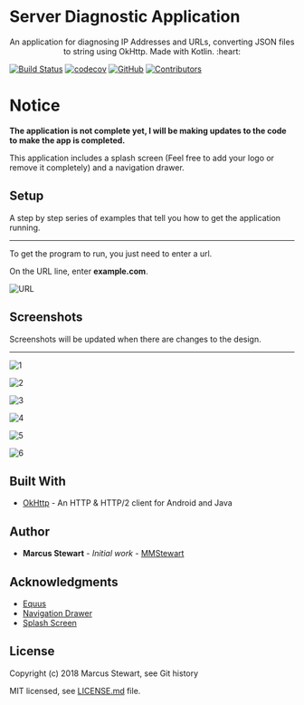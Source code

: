 # Server Diagnostic Application  

<p align=center> An application for diagnosing IP Addresses and URLs, converting JSON files to string using OkHttp. Made with Kotlin. :heart: </p>   

[![Build Status](https://travis-ci.org/mmstewart/Server-Diagnostic-Application.svg?branch=master)](https://travis-ci.org/mmstewart/Server-Diagnostic-Application)
[![codecov](https://codecov.io/gh/mmstewart/Server-Diagnostic-Application/branch/master/graph/badge.svg)](https://codecov.io/gh/mmstewart/Server-Diagnostic-Application)
[![GitHub](https://img.shields.io/github/license/mashape/apistatus.svg)](https://github.com/mmstewart/Server-Diagnostic-Application/blob/master/LICENSE.md)
[![Contributors](https://img.shields.io/badge/contributors-1-blue.svg)](https://github.com/mmstewart/Server-Diagnostic-Application/graphs/contributors)

# Notice

**The application is not complete yet, I will be making updates to the code to make the app is completed.**

This application includes a splash screen (Feel free to add your logo or remove it completely) and a navigation drawer.  

## Setup

A step by step series of examples that tell you how to get the application running.

---

To get the program to run, you just need to enter a url. 

On the URL line, enter **example.com**.

![URL](https://user-images.githubusercontent.com/36175538/43285013-464b6b22-90e3-11e8-98ad-78bad2748c38.png)

## Screenshots

Screenshots will be updated when there are changes to the design.  

---

![1](https://user-images.githubusercontent.com/36175538/42836482-c69942ec-89c0-11e8-8822-745c391661ed.png)  

![2](https://user-images.githubusercontent.com/36175538/42836513-dd365490-89c0-11e8-9779-da377539ee7d.png)  

![3](https://user-images.githubusercontent.com/36175538/42836515-dfc949ec-89c0-11e8-84b2-fa61eaff2632.png)  

![4](https://user-images.githubusercontent.com/36175538/43284965-1e627542-90e3-11e8-9e2d-43e015373eda.png)  

![5](https://user-images.githubusercontent.com/36175538/43284966-1ffdc41a-90e3-11e8-8341-cf88bd158aa2.png)  

![6](https://user-images.githubusercontent.com/36175538/43284969-218749fa-90e3-11e8-9f3e-f6a50bcfc095.png)

## Built With

* [OkHttp](http://square.github.io/okhttp/) - An HTTP & HTTP/2 client for Android and Java

## Author

* **Marcus Stewart** - *Initial work* - [MMStewart](https://github.com/mmstewart)

## Acknowledgments

* [Equus](https://www.equuscs.com/)
* [Navigation Drawer](https://www.youtube.com/watch?v=AS92bq3XxkA)
* [Splash Screen](https://www.youtube.com/watch?v=jXtof6OUtcE&t=137s)

## License

Copyright (c) 2018<!--- -(Future Years) --> Marcus Stewart, see Git history

MIT licensed, see [LICENSE.md](LICENSE.md) file.

